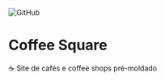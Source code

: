 ![GitHub](https://img.shields.io/github/license/adudecoder/coffee-square)

# Coffee Square
☕ Site de cafés e coffee shops pré-moldado
